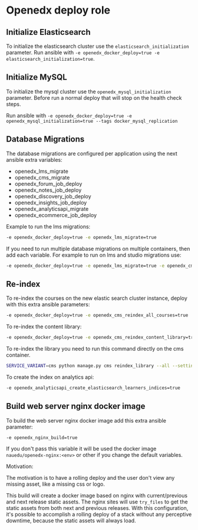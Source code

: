 # Openedx deploy role

## Initialize Elasticsearch
To initialize the elasticsearch cluster use the `elasticsearch_initialization` parameter.
Run ansible with `-e openedx_docker_deploy=true -e elasticsearch_initialization=true`.

## Initialize MySQL
To initialize the mysql cluster use the `openedx_mysql_initialization` parameter.
Before run a normal deploy that will stop on the health check steps.

Run ansible with `-e openedx_docker_deploy=true -e openedx_mysql_initialization=true --tags docker_mysql_replication`

## Database Migrations
The database migrations are configured per application using the next ansible extra variables:
- openedx_lms_migrate
- openedx_cms_migrate
- openedx_forum_job_deploy
- openedx_notes_job_deploy
- openedx_discovery_job_deploy
- openedx_insights_job_deploy
- openedx_analyticsapi_migrate
- openedx_ecommerce_job_deploy

Example to run the lms migrations:
```bash
-e openedx_docker_deploy=true -e openedx_lms_migrate=true
```
If you need to run multiple database migrations on multiple containers, then add each variable.
For example to run on lms and studio migrations use:
```bash
-e openedx_docker_deploy=true -e openedx_lms_migrate=true -e openedx_cms_migrate=true
```

## Re-index

To re-index the courses on the new elastic search cluster instance, deploy with this extra ansible parameters:

```bash
-e openedx_docker_deploy=true -e openedx_cms_reindex_all_courses=true
```

To re-index the content library:
```bash
-e openedx_docker_deploy=true -e openedx_cms_reindex_content_library=true
```

To re-index the library you need to run this command directly on the cms container.
```bash
SERVICE_VARIANT=cms python manage.py cms reindex_library --all --settings nau_production
```

To create the index on analytics api:
```bash
-e openedx_analyticsapi_create_elasticsearch_learners_indices=true
```

## Build web server nginx docker image

To build the web server nginx docker image add this extra ansible parameter:
```bash
-e openedx_nginx_build=true
```
If you don't pass this variable it will be used the docker image `nauedu/openedx-nginx:<env>` or other if you change the default variables.

Motivation:

The motivation is to have a rolling deploy and the user don't view any missing asset, like a missing css or logo.

This build will create a docker image based on nginx with current/previous and next release static assets.
The nginx sites will use `try_files` to get the static assets from both next and previous releases.
With this configuration, it's possible to accomplish a rolling deploy of a stack without any perceptive downtime, because the static assets will always load.

